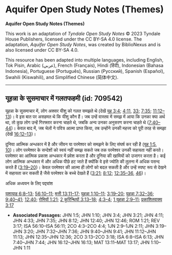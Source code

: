 # Aquifer Open Study Notes (Themes)

**Aquifer Open Study Notes (Themes)**

This work is an adaptation of *Tyndale Open Study Notes* © 2023 Tyndale House Publishers, licensed under the CC BY\-SA 4\.0 license. The adaptation, *Aquifer Open Study Notes*, was created by BiblioNexus and is also licensed under CC BY\-SA 4\.0\.

This resource has been adapted into multiple languages, including English, Tok Pisin, Arabic (عربي), French (Français), Hindi (हिंदी), Indonesian (Bahasa Indonesia), Portuguese (Português), Russian (Русский), Spanish (Español), Swahili (Kiswahili), and Simplified Chinese (简体中文).



--------------------------------

## यूहन्ना के सुसमाचार में गलतफहमी (id: 709542)

यूहन्ना के सुसमाचार में, लोग अक्सर यीशु को गलत समझते थे (देखें [यूह 3:4](https://ref.ly/John3:4); [4:11](https://ref.ly/John4:11), [33](https://ref.ly/John4:33); [7:35](https://ref.ly/John7:35); [11:12–13](https://ref.ly/John11:12-John11:13))। वे इस बात पर असहमत थे कि यीशु कौन हैं। जब उन्हें वास्तव में समझ में आया कि उनका क्या अर्थ था, तो कुछ लोग उन्हें गिरफ्तार करना चाहते थे, जबकि अन्य उनका अनुसरण करना चाहते थे ([7:40–44](https://ref.ly/John7:40-John7:44))। केवल बाद में, जब चेलों ने पवित्र आत्मा प्राप्त किया, तब उन्होंने उनकी महत्त्व को पूरी तरह से समझा (देखें [16:12–13](https://ref.ly/John16:12-John16:13))।

दुनिया आत्मिक अन्धकार में है और जीवन या परमेश्वर को समझने के लिए संघर्ष कर रही है ([यूह 1:5](https://ref.ly/John1:5), [10](https://ref.ly/John1:10))। लोग परमेश्वर के सन्देशों को स्वयं नहीं समझ सकते जब तक परमेश्वर उनकी सहायता नहीं करते। परमेश्वर का आत्मिक प्रकाश अन्धकार में प्रवेश करता है और दुनिया की खामियों को उजागर करता है। कई लोग आत्मिक अन्धकार में और अधिक पीछे हट जाते हैं क्योंकि वे इसे ज्योति की तुलना में अधिक पसन्द करते हैं ([3:19–20](https://ref.ly/John3:19-John3:20))। केवल परमेश्वर की आत्मा ही लोगों को बदल सकती है और उन्हें स्पष्ट रूप से देखने में सहायता कर सकती है जैसे परमेश्वर के बच्चे देखते हैं ([3:21](https://ref.ly/John3:21); [8:12](https://ref.ly/John8:12); [12:35–36](https://ref.ly/John12:35-John12:36), [46](https://ref.ly/John12:46))।

अधिक अध्ययन के लिए पद्द्यांश

[यशायाह 6:8–13](https://ref.ly/Isa6:8-Isa6:13); [56:10–11](https://ref.ly/Isa56:10-Isa56:11); [मत्ती 13:11–17](https://ref.ly/Matt13:11-Matt13:17); [यूहन्ना 1:10–11](https://ref.ly/John1:10-John1:11); [3:19–20](https://ref.ly/John3:19-John3:20); [यूहन्ना 7:32–36](https://ref.ly/John7:32-John7:36); [9:40–41](https://ref.ly/John9:40-John9:41); [12:40](https://ref.ly/John12:40); [रोमियों 1:21](https://ref.ly/Rom1:21); [2 कुरिन्थियों 3:13–18](https://ref.ly/2Cor3:13-2Cor3:18); [4:3–4](https://ref.ly/2Cor4:3-2Cor4:4); [1 यूहन्ना 2:9–11](https://ref.ly/1John2:9-1John2:11); [प्रकाशितवाक्य 3:17](https://ref.ly/Rev3:17)

* **Associated Passages:** JHN 1:5; JHN 1:10; JHN 3:4; JHN 3:21; JHN 4:11; JHN 4:33; JHN 7:35; JHN 8:12; JHN 12:40; JHN 12:46; ROM 1:21; REV 3:17; ISA 56:10–ISA 56:11; 2CO 4:3–2CO 4:4; 1JN 2:9–1JN 2:11; JHN 3:19–JHN 3:20; JHN 7:32–JHN 7:36; JHN 9:40–JHN 9:41; JHN 11:12–JHN 11:13; JHN 12:35–JHN 12:36; 2CO 3:13–2CO 3:18; ISA 6:8–ISA 6:13; JHN 7:40–JHN 7:44; JHN 16:12–JHN 16:13; MAT 13:11–MAT 13:17; JHN 1:10–JHN 1:11


